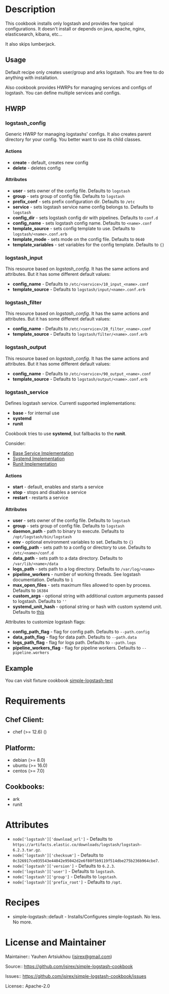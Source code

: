 # Description

This cookbook installs only logstash and provides few typical configurations.
It doesn't install or depends on java, apache, nginx, elasticsearch, kibana, etc...

It also skips lumberjack.

## Usage

Default recipe only creates user/group and arks logstash.
You are free to do anything with installation.

Also cookbook provides HWRPs for managing services and configs of logstash.
You can define multiple services and configs.

## HWRP

### logstash\_config

Generic HWRP for managing logstashs' configs. It also creates parent directory for your config.
You better want to use its child classes.

#### Actions

- **create** - default, creates new config
- **delete** - deletes config

#### Attributes

- **user** - sets owner of the config file. Defaults to `logstash`
- **group** - sets group of config file. Defaults to `logstash`
- **prefix_conf** - sets prefix configuration dir. Defaults to `/etc`
- **service** - sets logstash service name config belongs to. Defaults to `logstash`
- **config_dir** - sets logstash config dir with pipelines. Defaults to `conf.d`
- **config_name** - sets logstash config name. Defaults to `<name>.conf`
- **template_source** - sets config template to use. Defaults to `logstash/<name>.conf.erb`
- **template_mode** - sets mode on the config file. Defaults to `0640`
- **template_variables** - set variables for the config template. Defaults to `{}`

### logstash\_input

This resource based on *logstash\_config*. It has the same actions and attributes.
But it has some different default values:

- **config_name** - Defaults to `/etc/<service>/10_input_<name>.conf`
- **template_source** - Defaults to `logstash/input/<name>.conf.erb`

### logstash\_filter

This resource based on *logstash\_config*. It has the same actions and attributes.
But it has some different default values:

- **config_name** - Defaults to `/etc/<service>/20_filter_<name>.conf`
- **template_source** - Defaults to `logstash/filter/<name>.conf.erb`

### logstash\_output

This resource based on *logstash\_config*. It has the same actions and attributes.
But it has some different default values:

- **config_name** - Defaults to `/etc/<service>/90_output_<name>.conf`
- **template_source** - Defaults to `logstash/output/<name>.conf.erb`

### logstash\_service

Defines logstash service. Currentl supported implementations:

- **base** - for internal use
- **systemd**
- **runit**

Cookbook tries to use **systemd**, but fallbacks to the **runit**.

Consider:

- [Base Service Implementation](libraries/logstash_service_base.rb)
- [Systemd Implementation](libraries/logstash_service_systemd.rb)
- [Runit Implementation](libraries/logstash_service_runit.rb)

#### Actions

- **start** - default, enables and starts a service
- **stop** - stops and disables a service
- **restart** - restarts a service

#### Attributes

- **user** - sets owner of the config file. Defaults to `logstash`
- **group** - sets group of config file. Defaults to `logstash`
- **daemon\_path** - path to binary to execute. Defaults to `/opt/logstash/bin/logstash`
- **env** - optional environment variables to set. Defaults to `{}`
- **config\_path** - sets path to a config or directory to use. Defaults to `/etc/<name>/conf.d`
- **data\_path** - sets path to a data directory. Defaults to `/var/lib/<name>/data`
- **logs\_path** - sets path to a log directory. Defaults to `/var/log/<name>`
- **pipeline\_workers** - number of working threads. See logstash documentation. Defaults to `1`
- **max\_open\_files** - sets maximum files allowed to open by process. Defaults to `16384`
- **custom\_args** - optional string with additional custom arguments passed to logstash. Defaults to `''`
- **systemd_unit_hash** - optional string or hash with custom systemd unit. Defaults to [this](https://github.com/jsirex/simple-logstash-cookbook/blob/master/libraries/logstash_service_systemd.rb#L22)

Attributes to customize logstash flags:

- **config\_path\_flag** - flag for config path. Defaults to `--path.config`
- **data\_path\_flag** - flag for data path. Defaults to `--path.data`
- **logs\_path\_flag** - flag for logs path. Defaults to `--path.logs`
- **pipeline\_workers\_flag** - flag for pipeline workers. Defaults to `--pipeline.workers`

## Example

You can visit fixture cookbook [simple-logstash-test](test/fixtures/cookbooks/simple-logstash-test)

# Requirements


## Chef Client:

* chef (>= 12.6) ()

## Platform:

* debian (>= 8.0)
* ubuntu (>= 16.0)
* centos (>= 7.0)

## Cookbooks:

* ark
* runit

# Attributes

* `node['logstash']['download_url']` -  Defaults to `https://artifacts.elastic.co/downloads/logstash/logstash-6.2.3.tar.gz`.
* `node['logstash']['checksum']` -  Defaults to `0c326917ce035543e44042e95042d2e6f80f5b9119f514dbe275b236b964cbe7`.
* `node['logstash']['version']` -  Defaults to `6.2.3`.
* `node['logstash']['user']` -  Defaults to `logstash`.
* `node['logstash']['group']` -  Defaults to `logstash`.
* `node['logstash']['prefix_root']` -  Defaults to `/opt`.

# Recipes

* simple-logstash::default - Installs/Configures simple-logstash. No less. No more.

# License and Maintainer

Maintainer:: Yauhen Artsiukhou (<jsirex@gmail.com>)

Source:: https://github.com/jsirex/simple-logstash-cookbook

Issues:: https://github.com/jsirex/simple-logstash-cookbook/issues

License:: Apache-2.0
